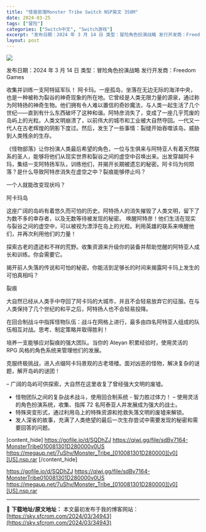 ```yaml
---
title: "怪兽部落Monster Tribe Switch NSP英文 358M"
date: 2024-03-25
tags: ["冒险"]
categories: ["Switch中文", "Switch游戏"]
excerpt: "发布日期：2024 年 3 月 14 日 类型：冒险角色扮演战略 发行开发商：Freedom Games 收集并训练一支阿特延军队！ 阿卡玛。一座孤岛，坐落在无边无际的海洋中央，也是一种被称为裂谷的神奇现象的所在地。它曾经是人类无限力量的源泉，通过称为阿特扬的神奇生物。他们拥有令人难以置信的奇妙魔法&hellip;"
layout: post
---
```


<img class="aligncenter" src="https://sky.sfcrom.com/wp-content/uploads/2024/03/20240329094534-193e7.jpeg" />

发布日期：2024 年 3 月 14 日
类型：冒险角色扮演战略
发行开发商：Freedom Games

收集并训练一支阿特延军队！
阿卡玛。一座孤岛，坐落在无边无际的海洋中央，也是一种被称为裂谷的神奇现象的所在地。它曾经是人类无限力量的源泉，通过称为阿特扬的神奇生物。他们拥有令人难以置信的奇妙魔法，与人类一起生活了几个世纪——直到有什么东西破坏了这种和谐。阿特彦消失了，变成了一座几乎荒废的岛屿上的光粒。人类文明崩溃了，以前伟大的城市和工业被大自然夺回。一代又一代人在古老辉煌的阴影下度过。然后，发生了一些事情：裂缝开始吞噬该岛，威胁到人类残余的生存。

《怪物部落》让你扮演人类最后希望的角色，一位与生俱来与阿特亚人有着天然联系的圣人，能够将他们从现实世界和裂谷之间的虚空中召唤出来。出发穿越阿卡玛，集结一支阿特扬军队，训练他们，并揭开长期被遗忘的秘密。阿卡玛为何陨落？是什么导致阿特彦消失在虚空之中？裂痕能够停止吗？

一个人就能改变现状吗？

阿卡玛岛

这座广阔的岛屿有着悠久而可怕的历史。阿特扬人的消失摧毁了人类文明，留下了为数不多的幸存者，以及无数等待被发现的秘密。
唤醒阿特彦！他们生活在现实与裂谷之间的虚空中，可以被视为漂浮在岛上的光粒。利用英雄的联系来唤醒他们，并再次利用他们的力量！

探索古老的遗迹和不祥的荒野。收集资源来升级你的装备并帮助觉醒的阿特亚人成长和训练。你会需要它。

揭开前人失落的传说和可怕的秘密。你能活到足够长的时间来揭露阿卡玛上发生的可怕真相吗？

裂痕

大自然已经从人类手中夺回了阿卡玛的大城市，并且不会轻易放弃它的征服。在与人类保持了几个世纪的和平之后，阿特扬人也不会轻易投降。

在回合制战斗中指挥怪物队伍：战斗在网格上进行，最多由四名阿特亚人组成的队伍相互对战。思考、制定策略并取得胜利！

培养一支能够应对裂痕的强大团队。当你的 Ateyan 积累经验时，使用灵活的 RPG 风格的角色系统来管理他们的发展。

克服终极挑战，进入点缀阿卡玛景观的古老塔楼。面对凶恶的怪物，解决复杂的谜题，解开岛屿的谜团！

– 广阔的岛屿可供探索，大自然在这里收复了曾经强大文明的废墟。
- 怪物团队之间的复杂战术战斗，使用回合制系统 - 智力胜过体力！
– 使用灵活的角色扮演系统，收集、指挥 72 名阿泰亚人并发展成为强大的战士。
- 特殊突变形式，通过利用岛上的特殊资源和抢救失落文明的废墟来解锁。
- 发人深省的故事，充满了人类绝望的最后一次生存尝试中需要发现的秘密和需要回答的问题。

[content_hide]
https://gofile.io/d/SQDhZJ
https://qiwi.gg/file/sdBy7164-MonsterTribe010081301D280000v0US
https://megaup.net/7uShv/Monster_Tribe_[010081301D280000][v0][US].nsp.rar
[/content_hide]

<!--wechatfans start-->
https://gofile.io/d/SQDhZJ
https://qiwi.gg/file/sdBy7164-MonsterTribe010081301D280000v0US
https://megaup.net/7uShv/Monster_Tribe_[010081301D280000][v0][US].nsp.rar
<!--wechatfans end-->

---
📖 **下载地址/原文地址：** 本文最初发布于我的博客网站：[https://sky.sfcrom.com/2024/03/34943](https://sky.sfcrom.com/2024/03/34943)
